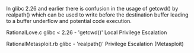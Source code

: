 In glibc 2.26 and earlier there is confusion in the usage of getcwd() by realpath() which can be used to write before the destination buffer leading to a buffer underflow and potential code execution.

RationalLove.c
glibc < 2.26 - 'getcwd()' Local Privilege Escalation

RationalMetasploit.rb
glibc - 'realpath()' Privilege Escalation (Metasploit)

